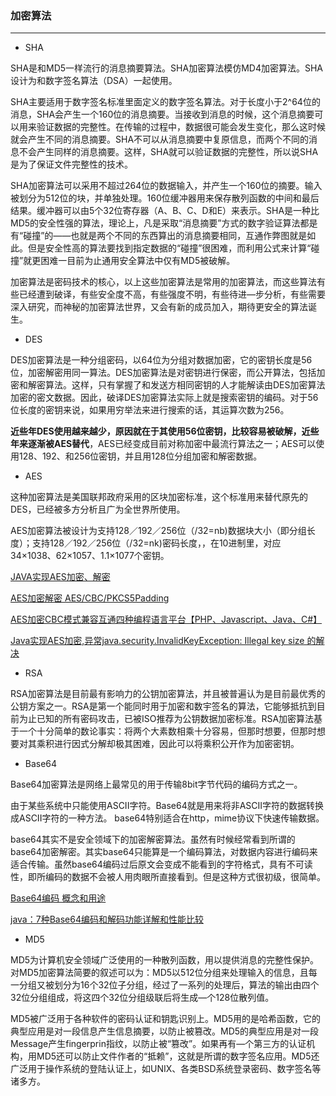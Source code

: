 ### 加密算法

----

* SHA

SHA是和MD5一样流行的消息摘要算法。SHA加密算法模仿MD4加密算法。SHA设计为和数字签名算法（DSA）一起使用。

SHA主要适用于数字签名标准里面定义的数字签名算法。对于长度小于2^64位的消息，SHA会产生一个160位的消息摘要。当接收到消息的时候，这个消息摘要可以用来验证数据的完整性。在传输的过程中，数据很可能会发生变化，那么这时候就会产生不同的消息摘要。SHA不可以从消息摘要中复原信息，而两个不同的消息不会产生同样的消息摘要。这样，SHA就可以验证数据的完整性，所以说SHA是为了保证文件完整性的技术。

SHA加密算法可以采用不超过264位的数据输入，并产生一个160位的摘要。输入被划分为512位的块，并单独处理。160位缓冲器用来保存散列函数的中间和最后结果。缓冲器可以由5个32位寄存器（A、B、C、D和E）来表示。SHA是一种比MD5的安全性强的算法，理论上，凡是采取“消息摘要”方式的数字验证算法都是有“碰撞”的——也就是两个不同的东西算出的消息摘要相同，互通作弊图就是如此。但是安全性高的算法要找到指定数据的“碰撞”很困难，而利用公式来计算“碰撞”就更困难一目前为止通用安全算法中仅有MD5被破解。

加密算法是密码技术的核心，以上这些加密算法是常用的加密算法，而这些算法有些已经遭到破译，有些安全度不高，有些强度不明，有些待进—步分析，有些需要深入研究，而神秘的加密算法世界，又会有新的成员加入，期待更安全的算法诞生。

* DES

DES加密算法是一种分组密码，以64位为分组对数据加密，它的密钥长度是56位，加密解密用同一算法。DES加密算法是对密钥进行保密，而公开算法，包括加密和解密算法。这样，只有掌握了和发送方相同密钥的人才能解读由DES加密算法加密的密文数据。因此，破译DES加密算法实际上就是搜索密钥的编码。对于56位长度的密钥来说，如果用穷举法来进行搜索的话，其运算次数为256。

**近些年DES使用越来越少，原因就在于其使用56位密钥，比较容易被破解，近些年来逐渐被AES替代**，AES已经变成目前对称加密中最流行算法之一；AES可以使用128、192、和256位密钥，并且用128位分组加密和解密数据。

* AES

这种加密算法是美国联邦政府采用的区块加密标准，这个标准用来替代原先的DES，已经被多方分析且广为全世界所使用。

AES加密算法被设计为支持128／192／256位（/32=nb)数据块大小（即分组长度）；支持128／192／256位（/32=nk)密码长度，，在10进制里，对应34×1038、62×1057、1.1×1077个密钥。

[JAVA实现AES加密、解密](http://blog.csdn.net/hbcui1984/article/details/5201247)

[AES加密解密 AES/CBC/PKCS5Padding](http://jeffyding.iteye.com/blog/1038616)

[AES加密CBC模式兼容互通四种编程语言平台【PHP、Javascript、Java、C#】](https://my.oschina.net/Jacker/blog/86383)

[Java实现AES加密,异常java.security.InvalidKeyException: Illegal key size 的解决](https://blog.csdn.net/wangjunjun2008/article/details/50847426)

* RSA

RSA加密算法是目前最有影响力的公钥加密算法，并且被普遍认为是目前最优秀的公钥方案之一。RSA是第一个能同时用于加密和数宇签名的算法，它能够抵抗到目前为止已知的所有密码攻击，已被ISO推荐为公钥数据加密标准。RSA加密算法基于一个十分简单的数论事实：将两个大素数相乘十分容易，但那时想要，但那时想要对其乘积进行因式分解却极其困难，因此可以将乘积公开作为加密密钥。

* Base64

Base64加密算法是网络上最常见的用于传输8bit字节代码的编码方式之一。

由于某些系统中只能使用ASCII字符。Base64就是用来将非ASCII字符的数据转换成ASCII字符的一种方法。
base64特别适合在http，mime协议下快速传输数据。

base64其实不是安全领域下的加密解密算法。虽然有时候经常看到所谓的base64加密解密。其实base64只能算是一个编码算法，对数据内容进行编码来适合传输。虽然base64编码过后原文会变成不能看到的字符格式，具有不可读性，即所编码的数据不会被人用肉眼所直接看到。但是这种方式很初级，很简单。

[Base64编码 概念和用途](http://blog.csdn.net/joeyon1985/article/details/39320305)

[java：7种Base64编码和解码功能详解和性能比较](http://blog.csdn.net/u013476542/article/details/53213783)

* MD5

MD5为计算机安全领域广泛使用的一种散列函数，用以提供消息的完整性保护。对MD5加密算法简要的叙述可以为：MD5以512位分组来处理输入的信息，且每一分组又被划分为16个32位子分组，经过了一系列的处理后，算法的输出由四个32位分组组成，将这四个32位分组级联后将生成—个128位散列值。

MD5被广泛用于各种软件的密码认证和钥匙识别上。MD5用的是哈希函数，它的典型应用是对一段信息产生信息摘要，以防止被篡改。MD5的典型应用是对一段Message产生fingerprin指纹，以防止被“篡改”。如果再有—个第三方的认证机构，用MD5还可以防止文件作者的“抵赖”，这就是所谓的数字签名应用。MD5还广泛用于操作系统的登陆认证上，如UNIX、各类BSD系统登录密码、数字签名等诸多方。


